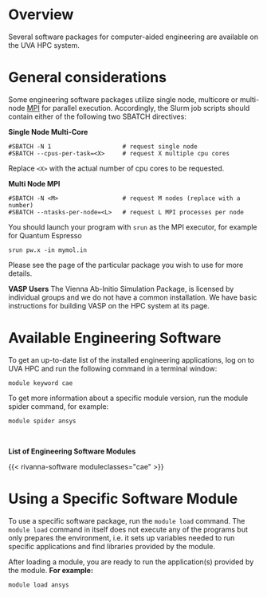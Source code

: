 # Overview
Several software packages for computer-aided engineering are available on the UVA HPC system.

# General considerations
Some engineering software packages utilize single node, multicore or multi-node [MPI](/userinfo/hpc/software/mpi) for parallel execution.  Accordingly, the Slurm job scripts should contain either of the following two SBATCH directives:

**Single Node Multi-Core**
```
#SBATCH -N 1                    # request single node
#SBATCH --cpus-per-task=<X>     # request X multiple cpu cores
```
Replace `<X>` with the actual number of cpu cores to be requested.

**Multi Node MPI**
```
#SBATCH -N <M>                  # request M nodes (replace with a number)
#SBATCH --ntasks-per-node=<L>   # request L MPI processes per node
```
You should launch your program with `srun` as the MPI executor, for example for Quantum Espresso
```
srun pw.x -in mymol.in
```

Please see the page of the particular package you wish to use for more details.

**VASP Users**
The Vienna Ab-Initio Simulation Package, is licensed by individual groups and we do not have a common installation.  We have basic instructions for building VASP on the HPC system at its page.


# Available Engineering Software

To get an up-to-date list of the installed engineering applications, log on to UVA HPC and run the following command in a terminal window:
```
module keyword cae
```

To get more information about a specific module version, run the module spider command, for example:
```
module spider ansys
```

<br>

**List of Engineering Software Modules**

{{< rivanna-software moduleclasses="cae" >}}

# Using a Specific Software Module

To use a specific software package, run the `module load` command. The `module load` command in itself does not execute any of the programs but only prepares the environment, i.e. it sets up variables needed to run specific applications and find libraries provided by the module.

After loading a module, you are ready to run the application(s) provided by the module. **For example:**
```
module load ansys
```
